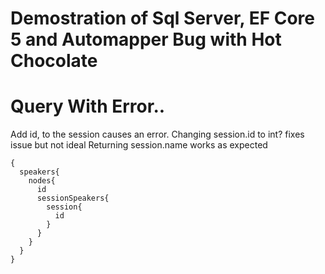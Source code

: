 ﻿# Demostration of Sql Server, EF Core 5 and Automapper Bug with Hot Chocolate

# Query With Error..

Add id, to the session causes an error.
Changing session.id to int? fixes issue but not ideal
Returning session.name works as expected
```
{
  speakers{
    nodes{
      id
      sessionSpeakers{
        session{
          id
        }
      }
    }
  }
}
```